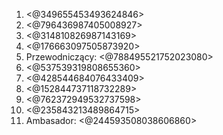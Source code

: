 1. <@349655453493624846>
2. <@796436987405008927>
3. <@314810826987143169>
4. <@176663097505873920>
5. Przewodniczący: <@788495521752023080>
6. <@537539319808655360>
7. <@428544684076433409>
8. <@152844737118732289>
9. <@762372949532737598>
10. <@235843213489864715>
11. Ambasador: <@244593508038606860>